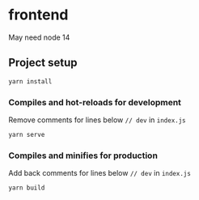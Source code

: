# frontend

May need node 14

## Project setup

```bash
yarn install
```

### Compiles and hot-reloads for development

Remove comments for lines below `// dev` in `index.js`

```bash
yarn serve
```

### Compiles and minifies for production

Add back comments for lines below `// dev` in `index.js`

```bash
yarn build
```
